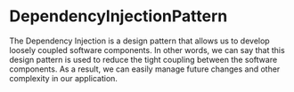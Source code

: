 # DependencyInjectionPattern
The Dependency Injection is a design pattern that allows us to develop loosely coupled software components. In other words, we can say that this design pattern is used to reduce the tight coupling between the software components. As a result, we can easily manage future changes and other complexity in our application.
